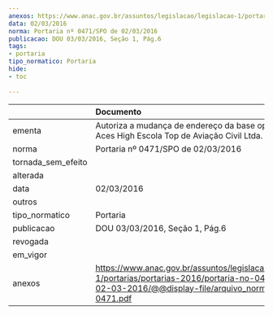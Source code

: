 ```yaml
---
anexos: https://www.anac.gov.br/assuntos/legislacao/legislacao-1/portarias/portarias-2016/portaria-no-0471-spo-de-02-03-2016/@@display-file/arquivo_norma/PA2016-0471.pdf
data: 02/03/2016
norma: Portaria nº 0471/SPO de 02/03/2016
publicacao: DOU 03/03/2016, Seção 1, Pág.6
tags:
- portaria
tipo_normatico: Portaria
hide: 
- toc 
 
---
```


|                    | Documento                                                                                                                                                         |
|:-------------------|:------------------------------------------------------------------------------------------------------------------------------------------------------------------|
| ementa             | Autoriza a mudança de endereço da base operacional da Aces High Escola Top de Aviação Civil Ltda.                                                                 |
| norma              | Portaria nº 0471/SPO de 02/03/2016                                                                                                                                |
| tornada_sem_efeito |                                                                                                                                                                   |
| alterada           |                                                                                                                                                                   |
| data               | 02/03/2016                                                                                                                                                        |
| outros             |                                                                                                                                                                   |
| tipo_normatico     | Portaria                                                                                                                                                          |
| publicacao         | DOU 03/03/2016, Seção 1, Pág.6                                                                                                                                    |
| revogada           |                                                                                                                                                                   |
| em_vigor           |                                                                                                                                                                   |
| anexos             | https://www.anac.gov.br/assuntos/legislacao/legislacao-1/portarias/portarias-2016/portaria-no-0471-spo-de-02-03-2016/@@display-file/arquivo_norma/PA2016-0471.pdf |